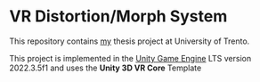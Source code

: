 # VR Distortion/Morph System

This repository contains [my](https://github.com/Dawwo20415) thesis project at University of Trento.

This project is implemented in the [Unity Game Engine](https://unity.com/) LTS version 2022.3.5f1 and uses the **Unity 3D VR Core** Template
